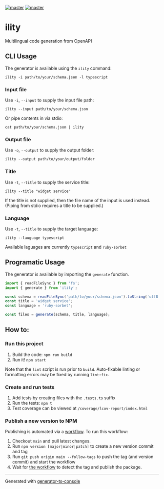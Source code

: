 [![master](https://github.com/skonves/ility/workflows/build/badge.svg?branch=main&event=push)](https://github.com/skonves/ility/actions?query=workflow%3Abuild+branch%3Amain+event%3Apush)
[![master](https://img.shields.io/npm/v/ility)](https://www.npmjs.com/package/ility)

# ility

Multilingual code generation from OpenAPI

## CLI Usage

The generator is available using the `ility` command:

```
ility -i path/to/your/schema.json -l typescript
```

### Input file

Use `-i`, `--input` to supply the input file path:

```
ility --input path/to/your/schema.json
```

Or pipe contents in via stdio:

```
cat path/to/your/schema.json | ility
```

### Output file

Use `-o`, `--output` to supply the output folder:

```
ility --output path/to/your/output/folder
```

### Title

Use `-t`, `--title` to supply the service title:

```
ility --title "widget service"
```

If the title is not supplied, then the file name of the input is used instead. (Piping from stdio requires a title to be supplied.)

### Language

Use `-t`, `--title` to supply the target language:

```
ility --lauguage typescript
```

Available laguages are currently `typescript` and `ruby-sorbet`

## Programatic Usage

The generator is available by importing the `generate` function.

```js
import { readFileSync } from 'fs';
import { generate } from 'ility';

const schema = readFileSync('path/to/your/schema.json').toString('utf8');
const title = 'widget service';
const language = 'ruby-sorbet';

const files = generate(schema, title, language);
```

## How to:

### Run this project

1.  Build the code: `npm run build`
1.  Run it! `npm start`

Note that the `lint` script is run prior to `build`. Auto-fixable linting or formatting errors may be fixed by running `lint:fix`.

### Create and run tests

1.  Add tests by creating files with the `.tests.ts` suffix
1.  Run the tests: `npm t`
1.  Test coverage can be viewed at `/coverage/lcov-report/index.html`

### Publish a new version to NPM

Publishing is automated via a [workflow](https://github.com/skonves/ility/actions?query=workflow%3Apublish). To run this workflow:

1. Checkout `main` and pull latest changes.
1. Run `npm version [major|minor|patch]` to create a new version commit and tag
1. Run `git push origin main --follow-tags` to push the tag (and version commit) and start the workflow
1. Wait for [the workflow](https://github.com/skonves/ility/actions?query=workflow%3Apublish) to detect the tag and publish the package.

---

Generated with [generator-ts-console](https://www.npmjs.com/package/generator-ts-console)
